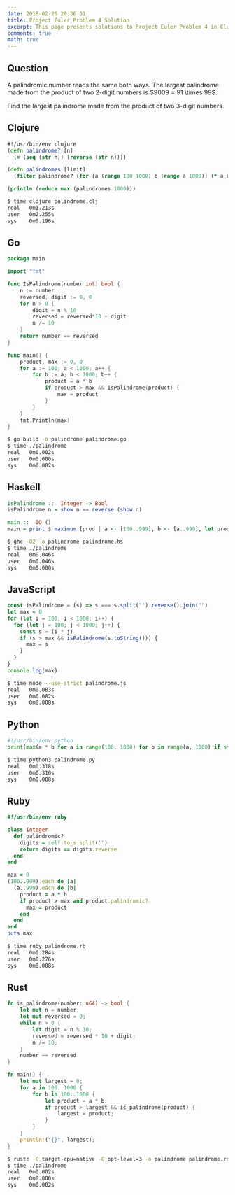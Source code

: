 ```yaml
---
date: 2018-02-26 20:36:31
title: Project Euler Problem 4 Solution
excerpt: This page presents solutions to Project Euler Problem 4 in Clojure, Go, Haskell, JavaScript, Python, Ruby and Rust.
comments: true
math: true
---
```



## Question

<p>
A palindromic number reads the same both ways. The largest palindrome
made from the product of two 2-digit numbers is $9009 = 91 \times 99$.
</p>

<p>
Find the largest palindrome made from the product of two 3-digit numbers.
</p>






## Clojure

```clojure
#!/usr/bin/env clojure
(defn palindrome? [n]
  (= (seq (str n)) (reverse (str n))))

(defn palindromes [limit]
  (filter palindrome? (for [a (range 100 1000) b (range a 1000)] (* a b))))

(println (reduce max (palindromes 1000)))
```


```bash
$ time clojure palindrome.clj
real   0m1.213s
user   0m2.255s
sys    0m0.196s
```



## Go

```go
package main

import "fmt"

func IsPalindrome(number int) bool {
    n := number
    reversed, digit := 0, 0
    for n > 0 {
        digit = n % 10
        reversed = reversed*10 + digit
        n /= 10
    }
    return number == reversed
}

func main() {
    product, max := 0, 0
    for a := 100; a < 1000; a++ {
        for b := a; b < 1000; b++ {
            product = a * b
            if product > max && IsPalindrome(product) {
                max = product
            }
        }
    }
    fmt.Println(max)
}
```


```bash
$ go build -o palindrome palindrome.go
$ time ./palindrome
real   0m0.002s
user   0m0.000s
sys    0m0.002s
```



## Haskell

```haskell
isPalindrome ::  Integer -> Bool
isPalindrome n = show n == reverse (show n)

main ::  IO ()
main = print $ maximum [prod | a <- [100..999], b <- [a..999], let prod = a * b, isPalindrome prod]
```


```bash
$ ghc -O2 -o palindrome palindrome.hs
$ time ./palindrome
real   0m0.046s
user   0m0.046s
sys    0m0.000s
```



## JavaScript

```javascript
const isPalindrome = (s) => s === s.split("").reverse().join("")
let max = 0
for (let i = 100; i < 1000; i++) {
  for (let j = 100; j < 1000; j++) {
    const s = (i * j)
    if (s > max && isPalindrome(s.toString())) {
      max = s
    }
  }
}
console.log(max)
```


```bash
$ time node --use-strict palindrome.js
real   0m0.083s
user   0m0.082s
sys    0m0.008s
```



## Python

```python
#!/usr/bin/env python
print(max(a * b for a in range(100, 1000) for b in range(a, 1000) if str(a * b) == str(a * b)[::-1]))
```


```bash
$ time python3 palindrome.py
real   0m0.318s
user   0m0.310s
sys    0m0.008s
```



## Ruby

```ruby
#!/usr/bin/env ruby

class Integer
  def palindromic?
    digits = self.to_s.split('')
    return digits == digits.reverse
  end
end

max = 0
(100..999).each do |a|
  (a..999).each do |b|
    product = a * b
    if product > max and product.palindromic?
      max = product
    end
  end
end
puts max
```


```bash
$ time ruby palindrome.rb
real   0m0.284s
user   0m0.276s
sys    0m0.008s
```



## Rust

```rust
fn is_palindrome(number: u64) -> bool {
    let mut n = number;
    let mut reversed = 0;
    while n > 0 {
        let digit = n % 10;
        reversed = reversed * 10 + digit;
        n /= 10;
    }
    number == reversed
}

fn main() {
    let mut largest = 0;
    for a in 100..1000 {
        for b in 100..1000 {
            let product = a * b;
            if product > largest && is_palindrome(product) {
                largest = product;
            }
        }
    }
    println!("{}", largest);
}
```


```bash
$ rustc -C target-cpu=native -C opt-level=3 -o palindrome palindrome.rs
$ time ./palindrome
real   0m0.002s
user   0m0.000s
sys    0m0.002s
```


